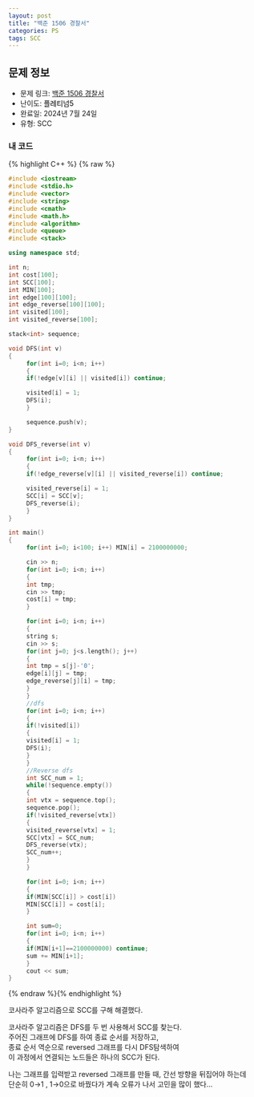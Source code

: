 ```yaml
---
layout: post
title: "백준 1506 경찰서"
categories: PS
tags: SCC
---
```


## 문제 정보
- 문제 링크: [백준 1506 경찰서](https://www.acmicpc.net/problem/1506)
- 난이도: <span style="color:#000000">플레티넘5</span>
- 완료일: 2024년 7월 24일
- 유형: SCC

### 내 코드

{% highlight C++ %} {% raw %}
```C++
#include <iostream>
#include <stdio.h>
#include <vector>
#include <string>
#include <cmath>
#include <math.h>
#include <algorithm>
#include <queue>
#include <stack>

using namespace std;

int n;
int cost[100];
int SCC[100];
int MIN[100];
int edge[100][100];
int edge_reverse[100][100];
int visited[100];
int visited_reverse[100];

stack<int> sequence;

void DFS(int v)
{
	 for(int i=0; i<n; i++)
	 {
	 if(!edge[v][i] || visited[i]) continue;

	 visited[i] = 1;
	 DFS(i);
	 }

	 sequence.push(v);
}

void DFS_reverse(int v)
{
	 for(int i=0; i<n; i++)
	 {
	 if(!edge_reverse[v][i] || visited_reverse[i]) continue;

	 visited_reverse[i] = 1;
	 SCC[i] = SCC[v];
	 DFS_reverse(i);
	 }
}

int main()
{   
	 for(int i=0; i<100; i++) MIN[i] = 2100000000;

	 cin >> n;
	 for(int i=0; i<n; i++)
	 {
	 int tmp;
	 cin >> tmp;
	 cost[i] = tmp;
	 }

	 for(int i=0; i<n; i++)
	 {
	 string s;
	 cin >> s;
	 for(int j=0; j<s.length(); j++)
	 {
	 int tmp = s[j]-'0';
	 edge[i][j] = tmp;
	 edge_reverse[j][i] = tmp;
	 }
	 }
	 //dfs
	 for(int i=0; i<n; i++)
	 {
	 if(!visited[i])
	 {
	 visited[i] = 1;
	 DFS(i);
	 }
	 }
	 //Reverse dfs
	 int SCC_num = 1;
	 while(!sequence.empty())
	 {
	 int vtx = sequence.top();
	 sequence.pop();
	 if(!visited_reverse[vtx])
	 {
	 visited_reverse[vtx] = 1;
	 SCC[vtx] = SCC_num;
	 DFS_reverse(vtx);
	 SCC_num++;
	 }
	 }

	 for(int i=0; i<n; i++)
	 {
	 if(MIN[SCC[i]] > cost[i])
	 MIN[SCC[i]] = cost[i];
	 }

	 int sum=0;
	 for(int i=0; i<n; i++)
	 {
	 if(MIN[i+1]==2100000000) continue;
	 sum += MIN[i+1];
	 }
	 cout << sum;
}

```
{% endraw %}{% endhighlight %}

코사라주 알고리즘으로 SCC를 구해 해결했다.

코사라주 알고리즘은 DFS를 두 번 사용해서 SCC를 찾는다.  
주어진 그래프에 DFS를 하여 종료 순서를 저장하고,  
종료 순서 역순으로 reversed 그래프를 다시 DFS탐색하여  
이 과정에서 연결되는 노드들은 하나의 SCC가 된다.  
  
나는 그래프를 입력받고 reversed 그래프를 만들 때, 간선 방향을 뒤집어야 하는데  
단순히 0→1 , 1→0으로 바꿨다가 계속 오류가 나서 고민을 많이 했다…  

